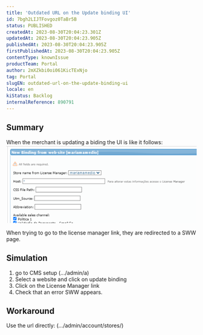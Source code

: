 ```yaml
---
title: 'Outdated URL on the Update binding UI'
id: 7bgh2LIJTFovgoz0TaBr5B
status: PUBLISHED
createdAt: 2023-08-30T20:04:23.301Z
updatedAt: 2023-08-30T20:04:23.905Z
publishedAt: 2023-08-30T20:04:23.905Z
firstPublishedAt: 2023-08-30T20:04:23.905Z
contentType: knownIssue
productTeam: Portal
author: 2mXZkbi0oi061KicTExNjo
tag: Portal
slugEN: outdated-url-on-the-update-binding-ui
locale: en
kiStatus: Backlog
internalReference: 890791
---
```


## Summary


When the merchant is updating a biding the UI is like it follows:
 ![](https://raw.githubusercontent.com/vtexdocs/help-center-content/refs/heads/main/docs/en/known-issues/Portal/outdated-url-on-the-update-binding-ui_1.png)

When trying to go to the license manager link, they are redirected to a SWW page.


##

## Simulation



1. go to CMS setup (.../admin/a)
2. Select a website and click on update binding
3. Click on the License Manager link
4. Check that an error SWW appears.


##

## Workaround


Use the url directly: (.../admin/account/stores/)






